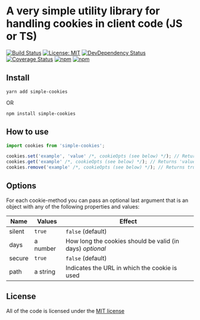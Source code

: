 # A very simple utility library for handling cookies in client code (JS or TS)
[![Build Status](https://img.shields.io/travis/Lapanti/simple-cookies/master.svg?style=flat-square)](https://travis-ci.org/Lapanti/simple-cookies) [![License: MIT](https://img.shields.io/badge/License-MIT-yellow.svg?style=flat-square)](https://opensource.org/licenses/MIT) [![DevDependency Status](https://img.shields.io/david/dev/lapanti/simple-cookies.svg?style=flat-square)](https://david-dm.org/lapanti/simple-cookies?type=dev) [![Coverage Status](https://img.shields.io/coveralls/Lapanti/simple-cookies/master.svg?style=flat-square)](https://coveralls.io/github/Lapanti/simple-cookies?branch=master) [![npm](https://img.shields.io/npm/dt/simple-cookies.svg?style=flat-square)](https://www.npmjs.com/package/simple-cookies) [![npm](https://img.shields.io/npm/v/simple-cookies.svg?style=flat-square)](https://www.npmjs.com/package/simple-cookies)

## Install

```
yarn add simple-cookies
```
OR
```
npm install simple-cookies
```

## How to use

```typescript
import cookies from 'simple-cookies';

cookies.set('example', 'value' /*, cookieOpts (see below) */); // Return true if cookies are supported
cookies.get('example' /*, cookieOpts (see below) */); // Returns 'value' if cookies are supported
cookies.remove('example' /*, cookieOpts (see below) */); // Returns true if cookies are supported
```

## Options
For each cookie-method you can pass an optional last argument that is an object with any of the following properties and values:

| Name      | Values                     | Effect                                                                             |
| --------- | -------------------------- | ---------------------------------------------------------------------------------- |
| silent    | `true` | `false` (default) | Whether to throw an error (`false`) or not (`true`) when cookies are not supported | 
| days      | a number                   | How long the cookies should be valid (in days) *optional*                          |
| secure    | `true` | `false` (default) | Whether the cookie should only be transmitted over secure protocols such as https  |
| path      | a string                   | Indicates the URL in which the cookie is used                                      |

## License
All of the code is licensed under the [MIT license](LICENSE)
